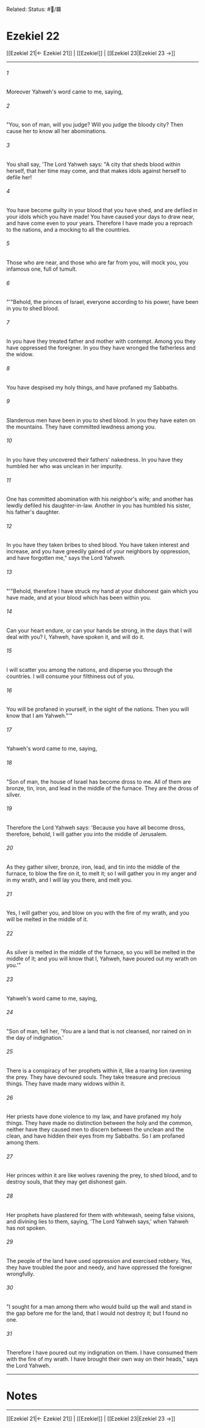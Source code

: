 Related:
Status: #📖/🟥
# Ezekiel 22

[[Ezekiel 21|← Ezekiel 21]] | [[Ezekiel]] | [[Ezekiel 23|Ezekiel 23 →]]
***



###### 1 
Moreover Yahweh's word came to me, saying, 

###### 2 
"You, son of man, will you judge? Will you judge the bloody city? Then cause her to know all her abominations. 

###### 3 
You shall say, 'The Lord Yahweh says: "A city that sheds blood within herself, that her time may come, and that makes idols against herself to defile her! 

###### 4 
You have become guilty in your blood that you have shed, and are defiled in your idols which you have made! You have caused your days to draw near, and have come even to your years. Therefore I have made you a reproach to the nations, and a mocking to all the countries. 

###### 5 
Those who are near, and those who are far from you, will mock you, you infamous one, full of tumult. 

###### 6 
"'"Behold, the princes of Israel, everyone according to his power, have been in you to shed blood. 

###### 7 
In you have they treated father and mother with contempt. Among you they have oppressed the foreigner. In you they have wronged the fatherless and the widow. 

###### 8 
You have despised my holy things, and have profaned my Sabbaths. 

###### 9 
Slanderous men have been in you to shed blood. In you they have eaten on the mountains. They have committed lewdness among you. 

###### 10 
In you have they uncovered their fathers' nakedness. In you have they humbled her who was unclean in her impurity. 

###### 11 
One has committed abomination with his neighbor's wife; and another has lewdly defiled his daughter-in-law. Another in you has humbled his sister, his father's daughter. 

###### 12 
In you have they taken bribes to shed blood. You have taken interest and increase, and you have greedily gained of your neighbors by oppression, and have forgotten me," says the Lord Yahweh. 

###### 13 
"'"Behold, therefore I have struck my hand at your dishonest gain which you have made, and at your blood which has been within you. 

###### 14 
Can your heart endure, or can your hands be strong, in the days that I will deal with you? I, Yahweh, have spoken it, and will do it. 

###### 15 
I will scatter you among the nations, and disperse you through the countries. I will consume your filthiness out of you. 

###### 16 
You will be profaned in yourself, in the sight of the nations. Then you will know that I am Yahweh."'" 

###### 17 
Yahweh's word came to me, saying, 

###### 18 
"Son of man, the house of Israel has become dross to me. All of them are bronze, tin, iron, and lead in the middle of the furnace. They are the dross of silver. 

###### 19 
Therefore the Lord Yahweh says: 'Because you have all become dross, therefore, behold, I will gather you into the middle of Jerusalem. 

###### 20 
As they gather silver, bronze, iron, lead, and tin into the middle of the furnace, to blow the fire on it, to melt it; so I will gather you in my anger and in my wrath, and I will lay you there, and melt you. 

###### 21 
Yes, I will gather you, and blow on you with the fire of my wrath, and you will be melted in the middle of it. 

###### 22 
As silver is melted in the middle of the furnace, so you will be melted in the middle of it; and you will know that I, Yahweh, have poured out my wrath on you.'" 

###### 23 
Yahweh's word came to me, saying, 

###### 24 
"Son of man, tell her, 'You are a land that is not cleansed, nor rained on in the day of indignation.' 

###### 25 
There is a conspiracy of her prophets within it, like a roaring lion ravening the prey. They have devoured souls. They take treasure and precious things. They have made many widows within it. 

###### 26 
Her priests have done violence to my law, and have profaned my holy things. They have made no distinction between the holy and the common, neither have they caused men to discern between the unclean and the clean, and have hidden their eyes from my Sabbaths. So I am profaned among them. 

###### 27 
Her princes within it are like wolves ravening the prey, to shed blood, and to destroy souls, that they may get dishonest gain. 

###### 28 
Her prophets have plastered for them with whitewash, seeing false visions, and divining lies to them, saying, 'The Lord Yahweh says,' when Yahweh has not spoken. 

###### 29 
The people of the land have used oppression and exercised robbery. Yes, they have troubled the poor and needy, and have oppressed the foreigner wrongfully. 

###### 30 
"I sought for a man among them who would build up the wall and stand in the gap before me for the land, that I would not destroy it; but I found no one. 

###### 31 
Therefore I have poured out my indignation on them. I have consumed them with the fire of my wrath. I have brought their own way on their heads," says the Lord Yahweh.

---
# Notes


***
[[Ezekiel 21|← Ezekiel 21]] | [[Ezekiel]] | [[Ezekiel 23|Ezekiel 23 →]]
